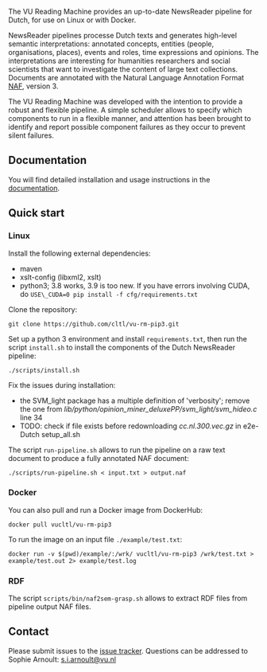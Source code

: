 The VU Reading Machine provides an up-to-date NewsReader pipeline for Dutch, for use on Linux or with Docker. 

NewsReader pipelines processe Dutch texts and generates high-level semantic interpretations: annotated concepts, entities (people, organisations, places), events and roles, time expressions and opinions. The interpretations are interesting for humanities researchers and social scientists that want to investigate the content of large text collections.
Documents are annotated with the Natural Language Annotation Format [NAF](https://github.com/newsreader/NAF), version 3.

The VU Reading Machine was developed with the intention to provide a robust and flexible pipeline. A simple scheduler allows to specify which components to run in a flexible manner, and attention has been brought to identify and report possible component failures as they occur to prevent silent failures. 

## Documentation

You will find detailed installation and usage instructions in the [documentation](https://vu-rm-pip3.readthedocs.io/en/latest/).

## Quick start
### Linux

Install the following external dependencies:
* maven
* xslt-config (libxml2, xslt)
* python3; 3.8 works, 3.9 is too new. If you have errors involving CUDA, do
  ```USE\_CUDA=0 pip install -f cfg/requirements.txt```


Clone the repository:
   
    git clone https://github.com/cltl/vu-rm-pip3.git

Set up a python 3 environment and install `requirements.txt`, then run the script `install.sh` to install the components of the Dutch NewsReader pipeline: 

    ./scripts/install.sh

Fix the issues during installation:
* the SVM\_light package has a multiple definition of 'verbosity'; remove the
  one from *lib/python/opinion_miner_deluxePP/svm_light/svm_hideo.c* line 34
* TODO: check if file exists before redownloading *cc.nl.300.vec.gz* in
  e2e-Dutch setup_all.sh

The script `run-pipeline.sh` allows to run the pipeline on a raw text document to produce a fully annotated NAF document:
    
    ./scripts/run-pipeline.sh < input.txt > output.naf


### Docker 
You can also pull and run a Docker image from DockerHub: 

    docker pull vucltl/vu-rm-pip3

To run the image on an input file `./example/test.txt`: 

    docker run -v $(pwd)/example/:/wrk/ vucltl/vu-rm-pip3 /wrk/test.txt > example/test.out 2> example/test.log

### RDF

The script `scripts/bin/naf2sem-grasp.sh` allows to extract RDF files from pipeline output NAF files. 

## Contact

Please submit issues to the [issue tracker](https://github.com/cltl/vu-rm-pip3/issues).
Questions can be addressed to Sophie Arnoult: s.i.arnoult@vu.nl



